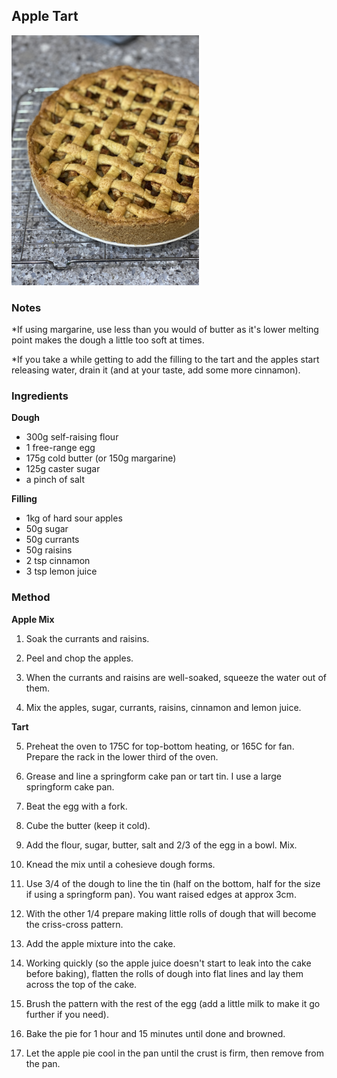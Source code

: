 ## Apple Tart

<img src="apple_tart_cooling.jpg" alt="apple tart on cooling rack" width="300"/>

### Notes
\*If using margarine, use less than you would of butter as it's lower melting point makes the dough a little too soft at times.

\*If you take a while getting to add the filling to the tart and the apples start releasing water, drain it (and at your taste, add some more cinnamon).


### Ingredients

**Dough**

*   300g self-raising flour
*   1 free-range egg
*   175g cold butter (or 150g margarine)
*   125g caster sugar
*   a pinch of salt

**Filling**

*   1kg of hard sour apples 
*   50g sugar
*   50g currants
*   50g raisins
*   2 tsp cinnamon
*   3 tsp lemon juice

    
### Method
**Apple Mix**

1.  Soak the currants and raisins.
    
2.  Peel and chop the apples.
    
3.  When the currants and raisins are well-soaked, squeeze the water out of them.
    
4.  Mix the apples, sugar, currants, raisins, cinnamon and lemon juice.

**Tart**

5.  Preheat the oven to 175C for top-bottom heating, or 165C for fan. Prepare the rack in the lower third of the oven.
    
6.  Grease and line a springform cake pan or tart tin. I use a large springform cake pan. 
    
7.  Beat the egg with a fork.
    
8.  Cube the butter (keep it cold).
    
9.  Add the flour, sugar, butter, salt and 2/3 of the egg in a bowl. Mix.
    
10.  Knead the mix until a cohesieve dough forms. 

11.  Use 3/4 of the dough to line the tin (half on the bottom, half for the size if using a springform pan). You want raised edges at approx 3cm. 

12.  With the other 1/4 prepare making little rolls of dough that will become the criss-cross pattern. 

12.  Add the apple mixture into the cake. 

13.  Working quickly (so the apple juice doesn't start to leak into the cake before baking), flatten the rolls of dough into flat lines and lay them across the top of the cake. 

14. Brush the pattern with the rest of the egg (add a little milk to make it go further if you need).

15. Bake the pie for 1 hour and 15 minutes until done and browned. 

16. Let the apple pie cool in the pan until the crust is firm, then remove from the pan. 
